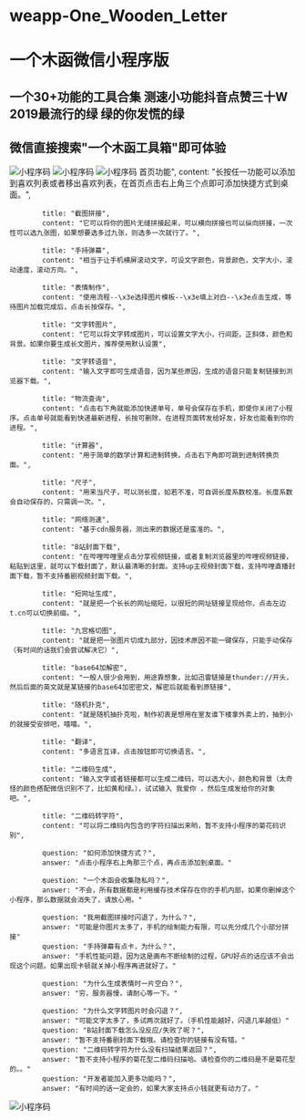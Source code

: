 # weapp-One_Wooden_Letter
# 一个木函微信小程序版 

## 一个30+功能的工具合集 测速小功能抖音点赞三十W 2019最流行的绿 绿的你发慌的绿

## 微信直接搜索"一个木函工具箱"即可体验
![小程序码](https://raw.githubusercontent.com/insoxin/weapp-One_Wooden_Letter/master/QQ%E6%88%AA%E5%9B%BE20190623173536.png)
![小程序码](https://raw.githubusercontent.com/insoxin/weapp-One_Wooden_Letter/master/QQ%E6%88%AA%E5%9B%BE20190623173635.png)
![小程序码](https://raw.githubusercontent.com/insoxin/weapp-One_Wooden_Letter/master/QQ%E6%88%AA%E5%9B%BE20190623173608.png)
             首页功能",
            content: "长按任一功能可以添加到喜欢列表或者移出喜欢列表，在首页点击右上角三个点即可添加快捷方式到桌面。",

            title: "截图拼接",
            content: "它可以将你的图片无缝拼接起来，可以横向拼接也可以纵向拼接，一次性可以选九张图，如果想要选多过九张，则选多一次就行了。",

            title: "手持弹幕",
            content: "相当于让手机横屏滚动文字，可设文字颜色，背景颜色，文字大小，滚动速度，滚动方向。",

            title: "表情制作",
            content: "使用流程--\x3e选择图片模板--\x3e填上对白--\x3e点击生成，等待图片加载完成后，点击长按保存。",

            title: "文字转图片",
            content: "它可以将文字转成图片，可以设置文字大小，行间距，正斜体，颜色和背景。如果你要生成长文图片，推荐使用默认设置",

            title: "文字转语音",
            content: "输入文字即可生成语音，因为某些原因，生成的语音只能复制链接到浏览器下载。",

            title: "物流查询",
            content: "点击右下角就能添加快递单号，单号会保存在手机，即使你关闭了小程序。点击单号就能看到快递最新进程，长按可删除，在进程页面转发给好友，好友也能看到你的进程。",

            title: "计算器",
            content: "用于简单的数学计算和进制转换，点击右下角即可跳到进制转换页面。",

            title: "尺子",
            content: "用来当尺子，可以测长度，如若不准，可自调长度系数校准。长度系数会自动保存的，只需调一次。",

            title: "网络测速",
            content: "基于cdn服务器，测出来的数据还是蛮准的。",

            title: "B站封面下载",
            content: "在哔哩哔哩里点击分享视频链接，或者复制浏览器里的哔哩视频链接，粘贴到这里，就可以下载封面了，默认最清晰的封面。支持up主视频封面下载，支持哔哩直播封面下载，暂不支持番剧视频封面下载。",

            title: "短网址生成",
            content: "就是把一个长长的网址缩短，以很短的网址链接呈现给你，点击左边t.cn可以切换前缀。",

            title: "九宫格切图",
            content: "就是把一张图片切成九部分，因技术原因不能一键保存，只能手动保存（有时间的话我们会尝试解决它）",

            title: "base64加解密",
            content: "一般人很少会用到，用途靠想象，比如迅雷链接是thunder://开头，然后后面的英文就是某链接的base64加密密文，解密后就能看到原链接",

            title: "随机扑克",
            content: "就是随机抽扑克啦，制作初衷是想用在室友谁下楼拿外卖上的，抽到小的就接受安排吧，嘻嘻。",

            title: "翻译",
            content: "多语言互译，点击按钮即可切换语言。",

            title: "二维码生成",
            content: "输入文字或者链接都可以生成二维码，可以选大小，颜色和背景（太奇怪的颜色搭配微信识别不了，比如黄和绿。），试试输入 我爱你 ，然后生成发给你的对象吧。",

            title: "二维码转字符",
            content: "可以将二维码内包含的字符扫描出来哟，暂不支持小程序的菊花码识别",
            
            question: "如何添加快捷方式？",
            answer: "点击小程序右上角那三个点，再点击添加到桌面。"

            question: "一个木函会收集隐私吗？",
            answer: "不会，所有数据都是利用缓存技术保存在你的手机内部，如果你删掉这个小程序，那么数据就会消失了，请放心用。"

            question: "我用截图拼接时闪退了，为什么？",
            answer: "可能是你图片太多了，手机的绘制能力有限，可以先分成几个小部分拼接"
            question: "手持弹幕有点卡，为什么？",
            answer: "手机性能问题，因为这是画布不断绘制的过程，GPU好点的话应该不会出现这个问题。如果出现卡顿就关掉小程序再进就好了。"

            question: "为什么生成表情时一片空白？",
            answer: "穷，服务器慢，请耐心等一下。"

            question: "为什么文字转图片时会闪退？",
            answer: "可能文字太多了，多试两次就好了。（手机性能越好，闪退几率越低）"
            question: "B站封面下载怎么没反应/失败了呢？",
            answer: "暂不支持番剧封面下载哦。请检查你的链接有没有错。"
            question: "二维码转字符为什么没有扫描结果返回？",
            answer: "暂不支持小程序的菊花型二维码扫描哈。请检查你的二维码是不是菊花型的。。"
            question: "开发者能加入更多功能吗？",
            answer: "有时间的话一定会的，如果大家支持点小钱就更有动力了。"
            
            
            
![小程序码](https://raw.githubusercontent.com/insoxin/weapp-One_Wooden_Letter/master/gh_2d1029d8a5ef_1280.jpg)


